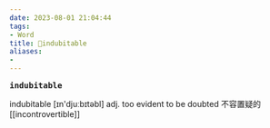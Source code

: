 ```yaml
---
date: 2023-08-01 21:04:44
tags: 
- Word
title: 📖indubitable
aliases: 
- 
---
```


<pre><strong>indubitable</strong></pre>

indubitable
[ɪn'djuːbɪtəbl]
adj. too evident to be doubted 不容置疑的
[[incontrovertible]]
